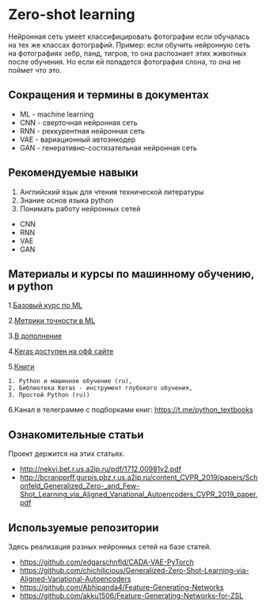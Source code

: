 # Zero-shot learning
Нейронная сеть умеет классифицировать фотографии если обучалась на тех же классах фотографий.
Пример: если обучить нейронную сеть на фотографиях зебр, панд, тигров, то она распознает этих животных после обучения. Но если ей попадется фотография слона, то она не поймет что это.
## Сокращения и термины в документах
 * ML  - machine learning	
 * CNN - сверточная нейронная сеть
 * RNN - реккурентная нейронная сеть
 * VAE - вариационный автоэнкодер
 * GAN - генеративно-состязательная нейронная сеть
 
## Рекомендуемые навыки
1. Английский язык для чтения технической литературы
2. Знание основ языка python
3. Понимать работу нейронных сетей
 * CNN
 * RNN
 * VAE
 * GAN

## Материалы и курсы по машинному обучению, и python
1.[Базовый курс по  ML](https://www.coursera.org/learn/machine-learning)

2.[Метрики точности в ML](https://habr.com/ru/company/ods/blog/328372/)

3.[В дополнение](http://www.dataschool.io/15-hours-of-expert-machine-learning-videos/)

4.[Keras доступен на офф сайте](https://keras.io/getting-started/sequential-model-guide/)

5.[Книги](https://drive.google.com/drive/folders/1ngisRbvktPKkRaX4pzQs9a6o_WIUubDi?usp=sharing)

	1. Python и машинное обучение (ru),
	2. Библиотека Keras - инструмент глубокого обучения,
	3. Простой Python (ru)) 

6.Канал в телеграмме с подборками книг: https://t.me/python_textbooks

## Ознакомительные статьи
Проект держится на этих статьях.
- http://nekvi.bet.r.us.a2ip.ru/pdf/1712.00981v2.pdf
- http://bcranpprff.gurpis.pbz.r.us.a2ip.ru/content_CVPR_2019/papers/Schonfeld_Generalized_Zero-_and_Few-Shot_Learning_via_Aligned_Variational_Autoencoders_CVPR_2019_paper.pdf

## Используемые репозитории
Здесь реализация разных нейронных сетей на базе статей.
- https://github.com/edgarschnfld/CADA-VAE-PyTorch
- https://github.com/chichilicious/Generalized-Zero-Shot-Learning-via-Aligned-Variational-Autoencoders
- https://github.com/Abhipanda4/Feature-Generating-Networks
- https://github.com/akku1506/Feature-Generating-Networks-for-ZSL
